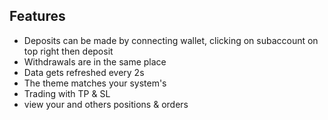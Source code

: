 ## Features
- Deposits can be made by connecting wallet, clicking on subaccount on top right then deposit
- Withdrawals are in the same place
- Data gets refreshed every 2s
- The theme matches your system's
- Trading with TP & SL
- view your and others positions & orders

